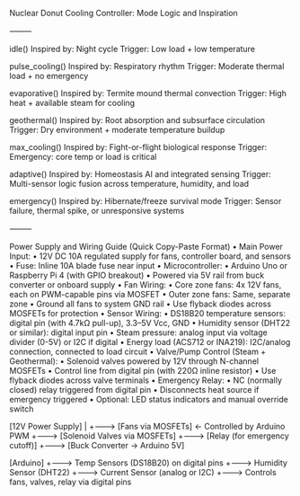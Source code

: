 Nuclear Donut Cooling Controller: Mode Logic and Inspiration

⸻

idle()
Inspired by: Night cycle
Trigger: Low load + low temperature

pulse_cooling()
Inspired by: Respiratory rhythm
Trigger: Moderate thermal load + no emergency

evaporative()
Inspired by: Termite mound thermal convection
Trigger: High heat + available steam for cooling

geothermal()
Inspired by: Root absorption and subsurface circulation
Trigger: Dry environment + moderate temperature buildup

max_cooling()
Inspired by: Fight-or-flight biological response
Trigger: Emergency: core temp or load is critical

adaptive()
Inspired by: Homeostasis AI and integrated sensing
Trigger: Multi-sensor logic fusion across temperature, humidity, and load

emergency()
Inspired by: Hibernate/freeze survival mode
Trigger: Sensor failure, thermal spike, or unresponsive systems

⸻

Power Supply and Wiring Guide (Quick Copy-Paste Format)
	•	Main Power Input:
	•	12V DC 10A regulated supply for fans, controller board, and sensors
	•	Fuse: Inline 10A blade fuse near input
	•	Microcontroller:
	•	Arduino Uno or Raspberry Pi 4 (with GPIO breakout)
	•	Powered via 5V rail from buck converter or onboard supply
	•	Fan Wiring:
	•	Core zone fans: 4x 12V fans, each on PWM-capable pins via MOSFET
	•	Outer zone fans: Same, separate zone
	•	Ground all fans to system GND rail
	•	Use flyback diodes across MOSFETs for protection
	•	Sensor Wiring:
	•	DS18B20 temperature sensors: digital pin (with 4.7kΩ pull-up), 3.3–5V Vcc, GND
	•	Humidity sensor (DHT22 or similar): digital input pin
	•	Steam pressure: analog input via voltage divider (0-5V) or I2C if digital
	•	Energy load (ACS712 or INA219): I2C/analog connection, connected to load circuit
	•	Valve/Pump Control (Steam + Geothermal):
	•	Solenoid valves powered by 12V through N-channel MOSFETs
	•	Control line from digital pin (with 220Ω inline resistor)
	•	Use flyback diodes across valve terminals
	•	Emergency Relay:
	•	NC (normally closed) relay triggered from digital pin
	•	Disconnects heat source if emergency triggered
	•	Optional: LED status indicators and manual override switch


[12V Power Supply]
       |
       +---> [Fans via MOSFETs] ← Controlled by Arduino PWM
       +---> [Solenoid Valves via MOSFETs]
       +---> [Relay (for emergency cutoff)]
       +---> [Buck Converter → Arduino 5V]

[Arduino]
  +---> Temp Sensors (DS18B20) on digital pins
  +---> Humidity Sensor (DHT22)
  +---> Current Sensor (analog or I2C)
  +---> Controls fans, valves, relay via digital pins
